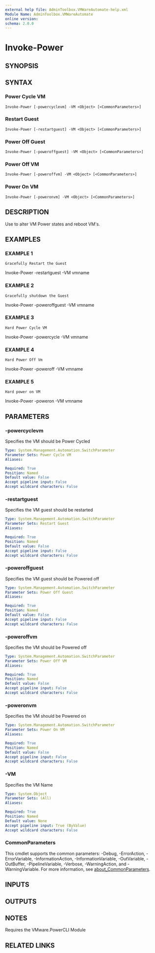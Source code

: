 ```yaml
---
external help file: AdminToolbox.VMWareAutomate-help.xml
Module Name: AdminToolbox.VMWareAutomate
online version:
schema: 2.0.0
---
```


# Invoke-Power

## SYNOPSIS

## SYNTAX

### Power Cycle VM
```
Invoke-Power [-powercyclevm] -VM <Object> [<CommonParameters>]
```

### Restart Guest
```
Invoke-Power [-restartguest] -VM <Object> [<CommonParameters>]
```

### Power Off Guest
```
Invoke-Power [-poweroffguest] -VM <Object> [<CommonParameters>]
```

### Power Off VM
```
Invoke-Power [-poweroffvm] -VM <Object> [<CommonParameters>]
```

### Power On VM
```
Invoke-Power [-poweronvm] -VM <Object> [<CommonParameters>]
```

## DESCRIPTION
Use to alter VM Power states and reboot VM's.

## EXAMPLES

### EXAMPLE 1
```
Gracefully Restart the Guest
```

Invoke-Power -restartguest -VM vmname

### EXAMPLE 2
```
Gracefully shutdown the Guest
```

Invoke-Power -poweroffguest -VM vmname

### EXAMPLE 3
```
Hard Power Cycle VM
```

Invoke-Power -powercycle -VM vmname

### EXAMPLE 4
```
Hard Power Off Vm
```

Invoke-Power -poweroff -VM vmname

### EXAMPLE 5
```
Hard power on VM
```

Invoke-Power -poweron -VM vmname

## PARAMETERS

### -powercyclevm
Specifies the VM should be Power Cycled

```yaml
Type: System.Management.Automation.SwitchParameter
Parameter Sets: Power Cycle VM
Aliases:

Required: True
Position: Named
Default value: False
Accept pipeline input: False
Accept wildcard characters: False
```

### -restartguest
Specifies the VM guest should be restarted

```yaml
Type: System.Management.Automation.SwitchParameter
Parameter Sets: Restart Guest
Aliases:

Required: True
Position: Named
Default value: False
Accept pipeline input: False
Accept wildcard characters: False
```

### -poweroffguest
Specifies the VM guest should be Powered off

```yaml
Type: System.Management.Automation.SwitchParameter
Parameter Sets: Power Off Guest
Aliases:

Required: True
Position: Named
Default value: False
Accept pipeline input: False
Accept wildcard characters: False
```

### -poweroffvm
Specifies the VM should be Powered off

```yaml
Type: System.Management.Automation.SwitchParameter
Parameter Sets: Power Off VM
Aliases:

Required: True
Position: Named
Default value: False
Accept pipeline input: False
Accept wildcard characters: False
```

### -poweronvm
Specifies the VM should be Powered on

```yaml
Type: System.Management.Automation.SwitchParameter
Parameter Sets: Power On VM
Aliases:

Required: True
Position: Named
Default value: False
Accept pipeline input: False
Accept wildcard characters: False
```

### -VM
Specifies the VM Name

```yaml
Type: System.Object
Parameter Sets: (All)
Aliases:

Required: True
Position: Named
Default value: None
Accept pipeline input: True (ByValue)
Accept wildcard characters: False
```

### CommonParameters
This cmdlet supports the common parameters: -Debug, -ErrorAction, -ErrorVariable, -InformationAction, -InformationVariable, -OutVariable, -OutBuffer, -PipelineVariable, -Verbose, -WarningAction, and -WarningVariable. For more information, see [about_CommonParameters](http://go.microsoft.com/fwlink/?LinkID=113216).

## INPUTS

## OUTPUTS

## NOTES
Requires the VMware.PowerCLI Module

## RELATED LINKS
